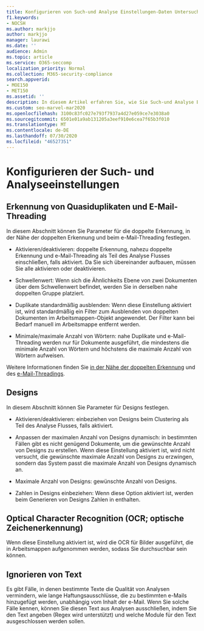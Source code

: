 ```yaml
---
title: Konfigurieren von Such-und Analyse Einstellungen-Daten Untersuchungen
f1.keywords:
- NOCSH
ms.author: markjjo
author: markjjo
manager: laurawi
ms.date: ''
audience: Admin
ms.topic: article
ms.service: O365-seccomp
localization_priority: Normal
ms.collection: M365-security-compliance
search.appverid:
- MOE150
- MET150
ms.assetid: ''
description: In diesem Artikel erfahren Sie, wie Sie Such-und Analyse Einstellungen wie etwa Duplikate, e-Mail-Threading und Designs beim Verwalten von Daten Untersuchungen konfigurieren.
ms.custom: seo-marvel-mar2020
ms.openlocfilehash: 3100c83fc027e793f7937a4d27e059ce7e3038a0
ms.sourcegitcommit: 6501e01a9ab131205a3eef910e6cea7f65b3f010
ms.translationtype: MT
ms.contentlocale: de-DE
ms.lasthandoff: 07/30/2020
ms.locfileid: "46527351"
---
```

# <a name="configure-search-and-analytics-settings"></a>Konfigurieren der Such- und Analyseeinstellungen

## <a name="near-duplicates-and-email-threading"></a>Erkennung von Quasiduplikaten und E-Mail-Threading

In diesem Abschnitt können Sie Parameter für die doppelte Erkennung, in der Nähe der doppelten Erkennung und beim e-Mail-Threading festlegen.

- Aktivieren/deaktivieren: doppelte Erkennung, nahezu doppelte Erkennung und e-Mail-Threading als Teil des Analyse Flusses einschließen, falls aktiviert. Da Sie sich übereinander aufbauen, müssen Sie alle aktivieren oder deaktivieren.

- Schwellenwert: Wenn sich die Ähnlichkeits Ebene von zwei Dokumenten über dem Schwellenwert befindet, werden Sie in derselben nahe doppelten Gruppe platziert.

- Duplikate standardmäßig ausblenden: Wenn diese Einstellung aktiviert ist, wird standardmäßig ein Filter zum Ausblenden von doppelten Dokumenten im Arbeitsmappen-Objekt angewendet. Der Filter kann bei Bedarf manuell im Arbeitsmappe entfernt werden.

- Minimale/maximale Anzahl von Wörtern: nahe Duplikate und e-Mail-Threading werden nur für Dokumente ausgeführt, die mindestens die minimale Anzahl von Wörtern und höchstens die maximale Anzahl von Wörtern aufweisen.

Weitere Informationen finden Sie [in der Nähe der doppelten Erkennung](near-duplicates.md) und des [e-Mail-Threadings](email-threading.md).

## <a name="themes"></a>Designs

In diesem Abschnitt können Sie Parameter für Designs festlegen.

- Aktivieren/deaktivieren: einbeziehen von Designs beim Clustering als Teil des Analyse Flusses, falls aktiviert.

- Anpassen der maximalen Anzahl von Designs dynamisch: in bestimmten Fällen gibt es nicht genügend Dokumente, um die gewünschte Anzahl von Designs zu erstellen. Wenn diese Einstellung aktiviert ist, wird nicht versucht, die gewünschte maximale Anzahl von Designs zu erzwingen, sondern das System passt die maximale Anzahl von Designs dynamisch an.

- Maximale Anzahl von Designs: gewünschte Anzahl von Designs.

- Zahlen in Designs einbeziehen: Wenn diese Option aktiviert ist, werden beim Generieren von Designs Zahlen in enthalten.  

## <a name="optical-character-recognition-ocr"></a>Optical Character Recognition (OCR; optische Zeichenerkennung)

Wenn diese Einstellung aktiviert ist, wird die OCR für Bilder ausgeführt, die in Arbeitsmappen aufgenommen werden, sodass Sie durchsuchbar sein können.

## <a name="ignore-text"></a>Ignorieren von Text

Es gibt Fälle, in denen bestimmte Texte die Qualität von Analysen vermindern, wie lange Haftungsausschlüsse, die zu bestimmten e-Mails hinzugefügt werden, unabhängig vom Inhalt der e-Mail. Wenn Sie solche Fälle kennen, können Sie diesen Text aus Analysen ausschließen, indem Sie den Text angeben (Regex wird unterstützt) und welche Module für den Text ausgeschlossen werden sollen.

